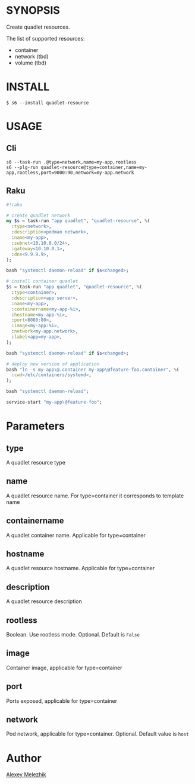 # SYNOPSIS

Create quadlet resources.

The list of supported resources:

* container
* network (tbd)
* volume (tbd)

# INSTALL

    $ s6 --install quadlet-resource

# USAGE

## Cli

```
s6 --task-run .@type=network,name=my-app,rootless
s6 --plg-run quadlet-resource@type=container,name=my-app,rootless,port=9000:90,network=my-app.network
```

## Raku

```raku
#!raku

# create quadlet network
my $s = task-run "app quadlet", "quadlet-resource", %(
  :type<network>, 
  :description<podman network>,
  :name<my-app>,
  :subnet<10.10.0.0/24>,
  :gateway<10.10.0.1>,
  :dns<9.9.9.9>,
);

bash "systemctl daemon-reload" if $s<changed>;

# install container quadlet
$s = task-run "app quadlet", "quadlet-resource", %(
  :type<container>, 
  :description<app server>,
  :name<my-app>,
  :containername<my-app-%i>,
  :hostname<my-app-%i>,
  :port<8080:80>,
  :image<my-app:%i>,
  :network<my-app.network>,
  :label<app=my-app>,
);

bash "systemctl daemon-reload" if $s<changed>;

# deploy new version of application
bash "ln -s my-app\@.container my-app\@feature-foo.container", %(
  :cwd</etc/containers/systemd>,
);

bash "systemctl daemon-reload";

service-start "my-app\@feature-foo";

```

# Parameters

## type

A quadlet resource type

## name

A quadlet resource name. For type=container it corresponds to template name

## containername

A quadlet container name. Applicable for type=container

## hostname

A quadlet resource hostname. Applicable for type=container

## description

A quadlet resource description

## rootless

Boolean. Use rootless mode. Optional. Default is `False` 

## image

Container image, applicable for type=container

## port

Ports exposed, applicable for type=container

## network

Pod network, applicable for type=container. Optional. Default value is `host`

# Author

[Alexey Melezhik](mailto:melezhik@gmail.com)
